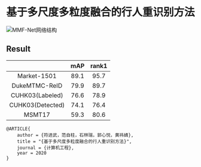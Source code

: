 # 基于多尺度多粒度融合的行人重识别方法
![MMF-Net网络结构](https://user-images.githubusercontent.com/98261883/150742143-0767dec1-4b98-4da2-88c4-442d63b33318.png)
## Result
|  | mAP | rank1 |
| :------: | :------: | :------: |
| Market-1501 | 89.1 | 95.7 |
| DukeMTMC-ReID | 79.9 | 89.7 |
| CUHK03(Labeled) | 76.6 | 78.9 |
| CUHK03(Detected) | 74.1 | 76.4 |
| MSMT17 | 59.3 | 80.6 |
```text
@ARTICLE{
    author = {符进武，范自柱，石林瑞，郭心悦，黄祎婧},
    title = "{基于多尺度多粒度融合的行人重识别方法}",
    journal = {计算机工程},
    year = 2020
}
```
